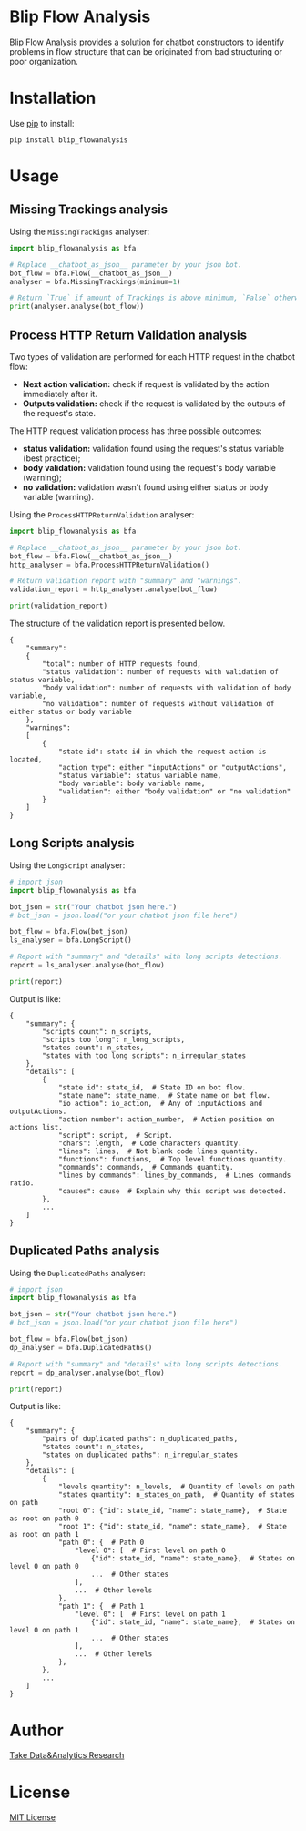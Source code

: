 # Blip Flow Analysis
Blip Flow Analysis provides a solution for chatbot constructors to identify problems in flow structure 
that can be originated from bad structuring or poor organization.

# Installation
Use [pip](https://pip.pypa.io/en/stable/) to install:

```shell script
pip install blip_flowanalysis
```

# Usage

## Missing Trackings analysis

Using the `MissingTrackigns` analyser:

```python
import blip_flowanalysis as bfa

# Replace __chatbot_as_json__ parameter by your json bot.
bot_flow = bfa.Flow(__chatbot_as_json__)
analyser = bfa.MissingTrackings(minimum=1)

# Return `True` if amount of Trackings is above minimum, `False` otherwise.
print(analyser.analyse(bot_flow)) 
```

## Process HTTP Return Validation analysis

Two types of validation are performed for each HTTP request in the chatbot flow:
 - **Next action validation:** check if request is validated by the action immediately after it.
 - **Outputs validation:** check if the request is validated by the outputs of the request's state.

The HTTP request validation process has three possible outcomes:
 - **status validation:** validation found using the request's status variable (best practice);
 - **body validation:** validation found using the request's body variable (warning);
 - **no validation:** validation wasn't found using either status or body variable (warning).

Using the `ProcessHTTPReturnValidation` analyser:

```python
import blip_flowanalysis as bfa

# Replace __chatbot_as_json__ parameter by your json bot.
bot_flow = bfa.Flow(__chatbot_as_json__)
http_analyser = bfa.ProcessHTTPReturnValidation()

# Return validation report with "summary" and "warnings".
validation_report = http_analyser.analyse(bot_flow)

print(validation_report)
```

The structure of the validation report is presented bellow.

```
{
    "summary":
    {
        "total": number of HTTP requests found,
        "status validation": number of requests with validation of status variable,
        "body validation": number of requests with validation of body variable,
        "no validation": number of requests without validation of either status or body variable
    },
    "warnings":
    [
        {
            "state id": state id in which the request action is located,
            "action type": either "inputActions" or "outputActions",
            "status variable": status variable name,
            "body variable": body variable name,
            "validation": either "body validation" or "no validation"
        }
    ]
}
```

## Long Scripts analysis

Using the `LongScript` analyser:

```python
# import json
import blip_flowanalysis as bfa

bot_json = str("Your chatbot json here.")
# bot_json = json.load("or your chatbot json file here")

bot_flow = bfa.Flow(bot_json)
ls_analyser = bfa.LongScript()

# Report with "summary" and "details" with long scripts detections.
report = ls_analyser.analyse(bot_flow)

print(report)
```

Output is like:

```
{
    "summary": {
        "scripts count": n_scripts,
        "scripts too long": n_long_scripts,
        "states count": n_states,
        "states with too long scripts": n_irregular_states
    },
    "details": [
        {
            "state id": state_id,  # State ID on bot flow.
            "state name": state_name,  # State name on bot flow.
            "io action": io_action,  # Any of inputActions and outputActions.
            "action number": action_number,  # Action position on actions list.
            "script": script,  # Script.
            "chars": length,  # Code characters quantity.
            "lines": lines,  # Not blank code lines quantity.
            "functions": functions,  # Top level functions quantity.
            "commands": commands,  # Commands quantity.
            "lines by commands": lines_by_commands,  # Lines commands ratio.
            "causes": cause  # Explain why this script was detected.
        },
        ...
    ]
}
```

## Duplicated Paths analysis

Using the `DuplicatedPaths` analyser:

```python
# import json
import blip_flowanalysis as bfa

bot_json = str("Your chatbot json here.")
# bot_json = json.load("or your chatbot json file here")

bot_flow = bfa.Flow(bot_json)
dp_analyser = bfa.DuplicatedPaths()

# Report with "summary" and "details" with long scripts detections.
report = dp_analyser.analyse(bot_flow)

print(report)
```

Output is like:

```
{
    "summary": {
        "pairs of duplicated paths": n_duplicated_paths,
        "states count": n_states,
        "states on duplicated paths": n_irregular_states
    },
    "details": [
        {
            "levels quantity": n_levels,  # Quantity of levels on path
            "states quantity": n_states_on_path,  # Quantity of states on path
            "root 0": {"id": state_id, "name": state_name},  # State as root on path 0
            "root 1": {"id": state_id, "name": state_name},  # State as root on path 1
            "path 0": {  # Path 0
                "level 0": [  # First level on path 0
                    {"id": state_id, "name": state_name},  # States on level 0 on path 0
                    ...  # Other states
                ],
                ...  # Other levels
            },
            "path 1": {  # Path 1
                "level 0": [  # First level on path 1
                    {"id": state_id, "name": state_name},  # States on level 0 on path 1
                    ...  # Other states
                ],
                ...  # Other levels
            },
        },
        ...
    ]
}
```

# Author
[Take Data&Analytics Research](anaytics.dar@take.net)

# License
[MIT License](LICENSE)
